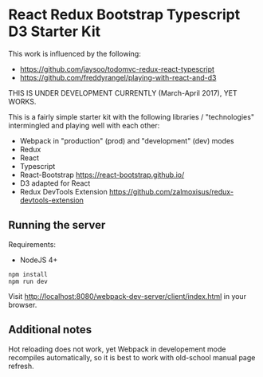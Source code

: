# React Redux Bootstrap Typescript D3 Starter Kit

This work is influenced by the following: 
- https://github.com/jaysoo/todomvc-redux-react-typescript
- https://github.com/freddyrangel/playing-with-react-and-d3

THIS IS UNDER DEVELOPMENT CURRENTLY (March-April 2017), YET WORKS.
 
This is a fairly simple starter kit with the following libraries / "technologies" intermingled and playing well with each other:
* Webpack in "production" (prod) and "development" (dev) modes
* Redux
* React
* Typescript
* React-Bootstrap https://react-bootstrap.github.io/
* D3 adapted for React
* Redux DevTools Extension https://github.com/zalmoxisus/redux-devtools-extension

## Running the server

Requirements:
- NodeJS 4+

```
npm install
npm run dev
```
Visit [http://localhost:8080/webpack-dev-server/client/index.html](http://localhost:8080/webpack-dev-server/client/index.html) in your browser.

## Additional notes

Hot reloading does not work, yet Webpack in developement mode recompiles automatically, so it is best to work with old-school manual page refresh.
